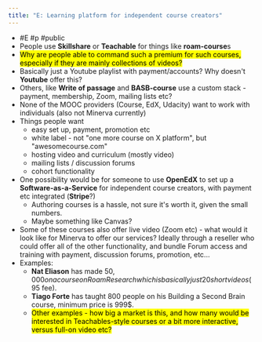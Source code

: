 ```yaml
---
title: "E: Learning platform for independent course creators"
---
```


- #E #p #public
- People use **Skillshare** or **Teachable** for things like **roam-course**s
- &#8203;<mark>Why are people able to command such a premium for such courses, especially if they are mainly collections of videos?</mark>
- Basically just a Youtube playlist with payment/accounts? Why doesn't **Youtube** offer this?
- Others, like **Write of passage** and **BASB-course** use a custom stack - payment, membership, Zoom, mailing lists etc?
- None of the MOOC providers (Course, EdX, Udacity) want to work with individuals (also not Minerva currently)
- Things people want
    - easy set up, payment, promotion etc
    - white label - not "one more course on X platform", but "awesomecourse.com"
    - hosting video and curriculum (mostly video)
    - mailing lists / discussion forums
    - cohort functionality
- One possibility would be for someone to use **OpenEdX** to set up a **Software-as-a-Service** for independent course creators, with payment etc integrated (**Stripe**?)
    - Authoring courses is a hassle, not sure it's worth it, given the small numbers.
    - Maybe something like Canvas?
- Some of these courses also offer live video (Zoom etc) - what would it look like for Minerva to offer our services? Ideally through a reseller who could offer all of the other functionality, and bundle Forum access and training with payment, discussion forums, promotion, etc...
- Examples:
    - **Nat Eliason** has made $50,000 on a course on Roam Research which is basically just 20 short videos (95$ fee).
    - **Tiago Forte** has taught 800 people on his Building a Second Brain course, minimum price is 999$.
    - &#8203;<mark>Other examples - how big a market is this, and how many would be interested in Teachables-style courses or a bit more interactive, versus full-on video etc?</mark>
